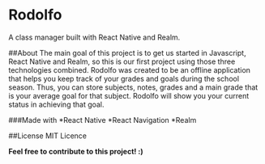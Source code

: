 # Rodolfo
A class manager built with React Native and Realm.

##About
The main goal of this project is to get us started in Javascript, React Native and Realm, so this is our first project using those three technologies combined. 
Rodolfo was created to be an offline application that helps you keep track of your grades and goals during the school season. Thus, you can store subjects, notes, grades and
a main grade that is your average goal for that subject. Rodolfo will show you your current status in achieving that goal.

###Made with
 *React Native
 *React Navigation
 *Realm
 
##License
MIT Licence


**Feel free to contribute to this project! :)**
